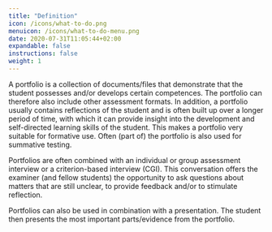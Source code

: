 ```yaml
---
title: "Definition"
icon: /icons/what-to-do.png
menuicon: /icons/what-to-do-menu.png
date: 2020-07-31T11:05:44+02:00
expandable: false
instructions: false
weight: 1
---
```


A portfolio is a collection of documents/files that demonstrate that the student possesses and/or develops certain competences. The portfolio can therefore also include other assessment formats. In addition, a portfolio usually contains reflections of the student and is often built up over a longer period of time, with which it can provide insight into the development and self-directed learning skills of the student. This makes a portfolio very suitable for formative use. Often (part of) the portfolio is also used for summative testing.

Portfolios are often combined with an individual or group assessment interview or a criterion-based interview (CGI). This conversation offers the examiner (and fellow students) the opportunity to ask questions about matters that are still unclear, to provide feedback and/or to stimulate reflection.

Portfolios can also be used in combination with a presentation. The student then presents the most important parts/evidence from the portfolio.
